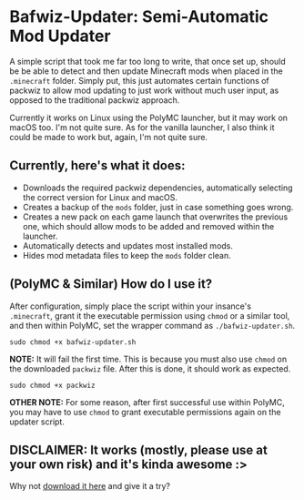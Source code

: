 # Bafwiz-Updater: Semi-Automatic Mod Updater
A simple script that took me far too long to write, that once set up, should be be able to detect and then update Minecraft mods when placed in the `.minecraft` folder. Simply put, this just automates certain functions of packwiz to allow mod updating to just work without much user input, as opposed to the traditional packwiz approach.

Currently it works on Linux using the PolyMC launcher, but it may work on macOS too. I'm not quite sure. As for the vanilla launcher, I also think it could be made to work but, again, I'm not quite sure.
## Currently, here's what it does:
* Downloads the required packwiz dependencies, automatically selecting the correct version for Linux and macOS.
* Creates a backup of the `mods` folder, just in case something goes wrong.
* Creates a new pack on each game launch that overwrites the previous one, which should allow mods to be added and removed within the launcher.
* Automatically detects and updates most installed mods.
* Hides mod metadata files to keep the `mods` folder clean.
## (PolyMC & Similar) How do I use it?
After configuration, simply place the script within your insance's `.minecraft`, grant it the executable permission using `chmod` or a similar tool, and then within PolyMC, set the wrapper command as `./bafwiz-updater.sh`.
```
sudo chmod +x bafwiz-updater.sh
```
**NOTE:** It will fail the first time. This is because you must also use `chmod` on the downloaded `packwiz` file. After this is done, it should work as expected.
```
sudo chmod +x packwiz
```
**OTHER NOTE:** For some reason, after first successful use within PolyMC, you may have to use `chmod` to grant executable permissions again on the updater script.

## DISCLAIMER: It works (mostly, please use at your own risk) and it's kinda awesome :>
Why not [download it here](https://raw.githubusercontent.com/Regular-Baf/Bafwiz-Updater/main/bafwiz-updater.sh) and give it a try?
